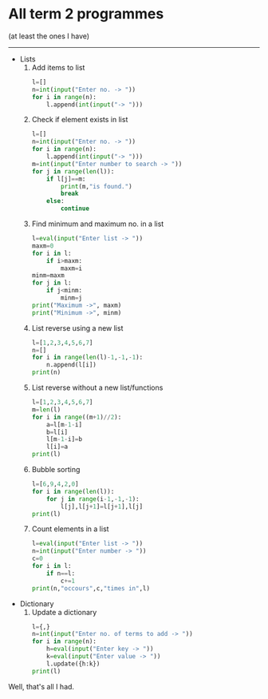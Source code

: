 # All term 2 programmes
(at least the ones I have)

---

- Lists
    1. Add items to list
        ```py
        l=[]
        n=int(input("Enter no. -> "))
        for i in range(n):
            l.append(int(input("-> ")))
        ```
    2. Check if element exists in list
        ```py
        l=[]
        n=int(input("Enter no. -> "))
        for i in range(n):
            l.append(int(input("-> ")))
        m=int(input("Enter number to search -> "))
        for j in range(len(l)):
            if l[j]==m:
                print(m,"is found.")
                break
            else:
                continue
        ```
    3.  Find minimum and maximum no. in a list
        ```py
        l=eval(input("Enter list -> "))
        maxm=0
        for i in l:
            if i>maxm:
                maxm=i
        minm=maxm
        for j in l:
            if j<minm:
                minm=j
        print("Maximum ->", maxm)
        print("Minimum ->", minm)
        ```
    4. List reverse using a new list
        ```py
        l=[1,2,3,4,5,6,7]
        n=[]
        for i in range(len(l)-1,-1,-1):
            n.append(l[i])
        print(n)
    5. List reverse without a new list/functions
        ```py
        l=[1,2,3,4,5,6,7]
        m=len(l)
        for i in range((m+1)//2):
            a=l[m-1-i]
            b=l[i]
            l[m-1-i]=b
            l[i]=a
        print(l)
        ```
    6. Bubble sorting
        ```py
        l=[6,9,4,2,0]
        for i in range(len(l)):
            for j in range(i-1,-1,-1):
                l[j],l[j+1]=l[j+1],l[j]
        print(l)
        ```
    7. Count elements in a list
        ```py
        l=eval(input("Enter list -> "))
        n=int(input("Enter number -> "))
        c=0
        for i in l:
            if n==l:
                c+=1
        print(n,"occours",c,"times in",l)
        ```
- Dictionary 
    1. Update a dictionary
        ```py
        l={,}
        n=int(input("Enter no. of terms to add -> "))
        for i in range(n):
            h=eval(input("Enter key -> "))
            k=eval(input("Enter value -> "))
            l.update({h:k})
        print(l)
        ```

Well, that's all I had.
